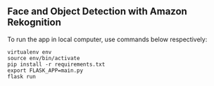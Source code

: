 ## Face and Object Detection with Amazon Rekognition

To run the app in local computer, use commands below respectively:

<code>virtualenv env</code>  
<code>source env/bin/activate</code>  
<code>pip install -r requirements.txt</code>  
<code>export FLASK_APP=main.py</code>  
<code>flask run</code>  
